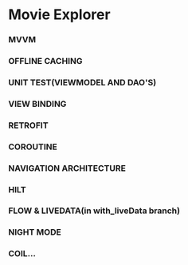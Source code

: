 # Movie Explorer

### MVVM 
### OFFLINE CACHING 
### UNIT TEST(VIEWMODEL AND DAO'S)
### VIEW BINDING
### RETROFIT 
### COROUTINE 
### NAVIGATION ARCHITECTURE
### HILT
### FLOW & LIVEDATA(in with_liveData branch)
### NIGHT MODE
### COIL...



